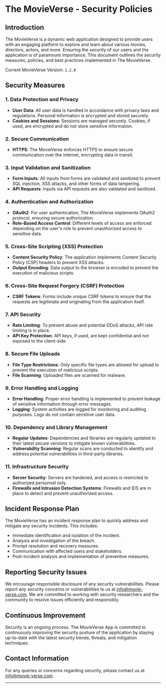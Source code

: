 # The MovieVerse - Security Policies

## Introduction
The MovieVerse is a dynamic web application designed to provide users with an engaging platform to explore and learn about various movies, directors, actors, and more. Ensuring the security of our users and the application is of paramount importance. This document outlines the security measures, policies, and best practices implemented in The MovieVerse.

Current MovieVerse Version: `1.2.0`

## Security Measures

### 1. Data Protection and Privacy
- **User Data**: All user data is handled in accordance with privacy laws and regulations. Personal information is encrypted and stored securely.
- **Cookies and Sessions**: Sessions are managed securely. Cookies, if used, are encrypted and do not store sensitive information.

### 2. Secure Communication
- **HTTPS**: The MovieVerse enforces HTTPS to ensure secure communication over the internet, encrypting data in transit.

### 3. Input Validation and Sanitization
- **Form Inputs**: All inputs from forms are validated and sanitized to prevent SQL injection, XSS attacks, and other forms of data tampering.
- **API Requests**: Inputs via API requests are also validated and sanitized.

### 4. Authentication and Authorization
- **OAuth2**: For user authentication, The MovieVerse implements OAuth2 protocol, ensuring secure authorization.
- **Role-Based Access Control**: Different levels of access are enforced depending on the user's role to prevent unauthorized access to sensitive data.

### 5. Cross-Site Scripting (XSS) Protection
- **Content Security Policy**: The application implements Content Security Policy (CSP) headers to prevent XSS attacks.
- **Output Encoding**: Data output to the browser is encoded to prevent the execution of malicious scripts.

### 6. Cross-Site Request Forgery (CSRF) Protection
- **CSRF Tokens**: Forms include unique CSRF tokens to ensure that the requests are legitimate and originating from the application itself.

### 7. API Security
- **Rate Limiting**: To prevent abuse and potential DDoS attacks, API rate limiting is in place.
- **API Key Protection**: API keys, if used, are kept confidential and not exposed to the client-side.

### 8. Secure File Uploads
- **File Type Restrictions**: Only specific file types are allowed for upload to prevent the execution of malicious scripts.
- **File Scanning**: Uploaded files are scanned for malware.

### 9. Error Handling and Logging
- **Error Handling**: Proper error handling is implemented to prevent leakage of sensitive information through error messages.
- **Logging**: System activities are logged for monitoring and auditing purposes. Logs do not contain sensitive user data.

### 10. Dependency and Library Management
- **Regular Updates**: Dependencies and libraries are regularly updated to their latest secure versions to mitigate known vulnerabilities.
- **Vulnerability Scanning**: Regular scans are conducted to identify and address potential vulnerabilities in third-party libraries.

### 11. Infrastructure Security
- **Server Security**: Servers are hardened, and access is restricted to authorized personnel only.
- **Firewalls and Intrusion Detection Systems**: Firewalls and IDS are in place to detect and prevent unauthorized access.

## Incident Response Plan
The MovieVerse has an incident response plan to quickly address and mitigate any security incidents. This includes:
- Immediate identification and isolation of the incident.
- Analysis and investigation of the breach.
- Prompt resolution and recovery measures.
- Communication with affected users and stakeholders.
- Post-incident analysis and implementation of preventive measures.

## Reporting Security Issues
We encourage responsible disclosure of any security vulnerabilities. Please report any security concerns or vulnerabilities to us at [info@movie-verse.com](mailto:info@movie-verse.com). We are committed to working with security researchers and the community to resolve issues efficiently and responsibly.

## Continuous Improvement
Security is an ongoing process. The MovieVerse App is committed to continuously improving the security posture of the application by staying up-to-date with the latest security trends, threats, and mitigation techniques.

## Contact Information
For any queries or concerns regarding security, please contact us at [info@movie-verse.com](mailto:info@movie-verse.com).

---
